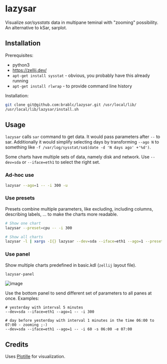# lazysar

Visualize *sar/sysstats* data in multipane teminal with "zooming" possibility. An alternative to kSar, sarplot.

## Installation

Prerequisites:

- python3
- https://zellij.dev/
- `apt-get install sysstat` - obvious, you probably have this already running
- `apt-get install rlwrap` - to provide command line history

Installation:

```sh
git clone git@github.com:brablc/lazysar.git /usr/local/lib/
/usr/local/lib/lazysar/install.sh
```

## Usage

`lazysar` calls `sar` command to get data. It would pass parameters after `--` to sar. Additionally it would simplify selecting days by transforming `--ago N` to something like `-f /var/log/sysstat/sa$(date -d 'N days ago' +'%d')`.

Some charts have multiple sets of data, namely disk and network. Use `--dev=sda` or `--iface=eth1` to select the right set.

### Ad-hoc use

```sh
lazysar --ago=1 -- -i 300 -u
```

### Use presets

Presets combine multiple parameters, like excluding, including columns, describing labels, ... to make the charts more readable.

```sh
# Show one chart
lazysar --preset=cpu -- -i 300

# Show all charts
lazysar -l | xargs -I{} lazysar --dev=sda --iface=eth1 --ago=1 --preset={} --height=30 -- -i 300
```

### Use panel

Show multiple charts predefined in basic.kdl (`zellij` layout file).

```sh
lazysar-panel
```
![image](https://github.com/brablc/lazysar/assets/841734/789a7a61-3b59-467e-af40-029cf8b92a70)

Use the bottom panel to send different set of parameters to all panes at once. Examples:

```
# yesterday with interval 5 minutes
--dev=sda --iface=eth1 --ago=1 -- -i 300

# day before yesterday with interval 1 minutes in the time 06:00 to 07:00 - zooming ;-)
--dev=sda --iface=eth1 --ago=1 -- -i 60 -s 06:00 -e 07:00
```

## Credits

Uses [Plotille](https://github.com/tammoippen/plotille) for visualization.
